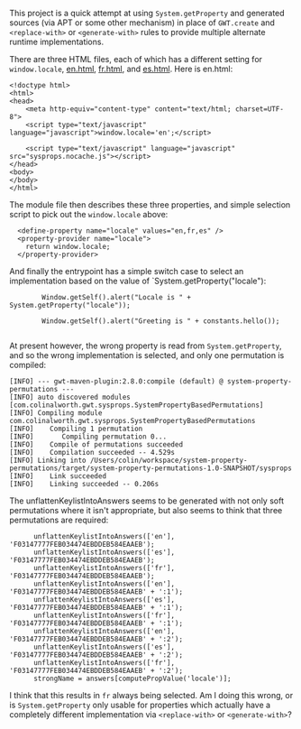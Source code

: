 This project is a quick attempt at using `System.getProperty` and generated sources (via APT or some
other mechanism) in place of `GWT.create` and `<replace-with>` or `<generate-with>` rules to provide
multiple alternate runtime implementations.

There are three HTML files, each of which has a different setting for `window.locale`,
[en.html](https://niloc132.github.io/system-property-permtations/en.html),
[fr.html](https://niloc132.github.io/system-property-permtations/fr.html), and
[es.html](https://niloc132.github.io/system-property-permtations/es.html).
Here is en.html:

```
<!doctype html>
<html>
<head>
    <meta http-equiv="content-type" content="text/html; charset=UTF-8">
    <script type="text/javascript" language="javascript">window.locale='en';</script>

    <script type="text/javascript" language="javascript" src="sysprops.nocache.js"></script>
</head>
<body>
</body>
</html>
```

The module file then describes these three properties, and simple selection script to pick out the
`window.locale` above:

```
  <define-property name="locale" values="en,fr,es" />
  <property-provider name="locale">
    return window.locale;
  </property-provider>
```

And finally the entrypoint has a simple switch case to select an implementation based on the value of
`System.getProperty("locale"):

```
        Window.getSelf().alert("Locale is " + System.getProperty("locale"));

        Window.getSelf().alert("Greeting is " + constants.hello());
```

```

```

At present however, the wrong property is read from `System.getProperty`, and so the wrong implementation
is selected, and only one permutation is compiled:

```
[INFO] --- gwt-maven-plugin:2.8.0:compile (default) @ system-property-permutations ---
[INFO] auto discovered modules [com.colinalworth.gwt.sysprops.SystemPropertyBasedPermutations]
[INFO] Compiling module com.colinalworth.gwt.sysprops.SystemPropertyBasedPermutations
[INFO]    Compiling 1 permutation
[INFO]       Compiling permutation 0...
[INFO]    Compile of permutations succeeded
[INFO]    Compilation succeeded -- 4.529s
[INFO] Linking into /Users/colin/workspace/system-property-permutations/target/system-property-permutations-1.0-SNAPSHOT/sysprops
[INFO]    Link succeeded
[INFO]    Linking succeeded -- 0.206s
```

The unflattenKeylistIntoAnswers seems to be generated with not only soft permutations where it isn't
appropriate, but also seems to think that three permutations are required:

```
      unflattenKeylistIntoAnswers(['en'], 'F03147777FEB034474EBDDEB584EAAEB');
      unflattenKeylistIntoAnswers(['es'], 'F03147777FEB034474EBDDEB584EAAEB');
      unflattenKeylistIntoAnswers(['fr'], 'F03147777FEB034474EBDDEB584EAAEB');
      unflattenKeylistIntoAnswers(['en'], 'F03147777FEB034474EBDDEB584EAAEB' + ':1');
      unflattenKeylistIntoAnswers(['es'], 'F03147777FEB034474EBDDEB584EAAEB' + ':1');
      unflattenKeylistIntoAnswers(['fr'], 'F03147777FEB034474EBDDEB584EAAEB' + ':1');
      unflattenKeylistIntoAnswers(['en'], 'F03147777FEB034474EBDDEB584EAAEB' + ':2');
      unflattenKeylistIntoAnswers(['es'], 'F03147777FEB034474EBDDEB584EAAEB' + ':2');
      unflattenKeylistIntoAnswers(['fr'], 'F03147777FEB034474EBDDEB584EAAEB' + ':2');
      strongName = answers[computePropValue('locale')];
```

I think that this results in `fr` always being selected. Am I doing this wrong, or is
`System.getProperty` only usable for properties which actually have a completely different implementation
via `<replace-with>` or `<generate-with>`?